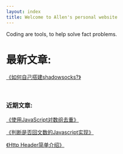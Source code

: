 ```yaml
---
layout: index
title: Welcome to Allen's personal website
---
```


Coding are tools, to help solve fact problems.

最新文章: 
===============

[《如何自己搭建shadowsocks?》](/2017/11/30/how_to_build_shadowsocks.html)

<br>

### 近期文章: 

[《使用JavaScript对数组去重》](/2017/09/25/javascript_array_unique.html)

[《判断是否回文数的Javascript实现》](/2017/09/25/palindrome.html)

[《Http Header简单介绍》](/2016/09/03/http_header.html)